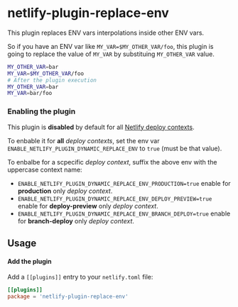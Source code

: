 # netlify-plugin-replace-env

This plugin replaces ENV vars interpolations inside other ENV vars.

So if you have an ENV var like `MY_VAR=$MY_OTHER_VAR/foo`, this plugin is going to replace 
the value of `MY_VAR` by substituing `MY_OTHER_VAR` value. 

```sh
MY_OTHER_VAR=bar
MY_VAR=$MY_OTHER_VAR/foo
# After the plugin execution
MY_OTHER_VAR=bar
MY_VAR=bar/foo
```
### Enabling the plugin

This plugin is **disabled** by default for all [Netlify deploy contexts](https://docs.netlify.com/site-deploys/overview).

To enbable it for **all** *deploy contexts*, set the env var `ENABLE_NETLIFY_PLUGIN_DYNAMIC_REPLACE_ENV` to `true` (must be that value).

To enbalbe for a scpecific *deploy context*, suffix the above env with the uppercase context name:

- `ENABLE_NETLIFY_PLUGIN_DYNAMIC_REPLACE_ENV_PRODUCTION=true` enable for **production** only *deploy context*. 
- `ENABLE_NETLIFY_PLUGIN_DYNAMIC_REPLACE_ENV_DEPLOY_PREVIEW=true` enable for **deploy-preview** only *deploy context*. 
- `ENABLE_NETLIFY_PLUGIN_DYNAMIC_REPLACE_ENV_BRANCH_DEPLOY=true` enable for **branch-deploy** only *deploy context*. 

## Usage
#### Add the plugin
Add a `[[plugins]]` entry to your `netlify.toml` file:

```toml
[[plugins]]
package = 'netlify-plugin-replace-env'
```